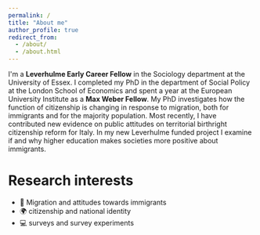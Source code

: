 ```yaml
---
permalink: /
title: "About me"
author_profile: true
redirect_from: 
  - /about/
  - /about.html
---
```





I'm a **Leverhulme Early Career Fellow** in the Sociology department at the University of Essex. I completed my PhD in the department of Social Policy at the London School of Economics and spent a year at the European University Institute as a **Max Weber Fellow**. My PhD investigates how the function of citizenship is changing in response to migration, both for immigrants and for the majority population. Most recently, I have contributed new evidence on public attitudes on territorial birthright citizenship reform for Italy. In my new Leverhulme funded project I examine if and why higher education makes societies more positive about immigrants.

Research interests 
======

 - :luggage: Migration and attitudes towards immigrants
 - :earth_africa: citizenship and national identity 
 - :computer: surveys and survey experiments



